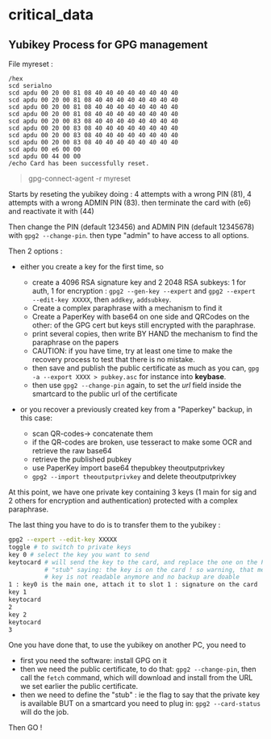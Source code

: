 # critical_data

## Yubikey Process for GPG management

File myreset : 

```
/hex
scd serialno
scd apdu 00 20 00 81 08 40 40 40 40 40 40 40 40
scd apdu 00 20 00 81 08 40 40 40 40 40 40 40 40
scd apdu 00 20 00 81 08 40 40 40 40 40 40 40 40
scd apdu 00 20 00 81 08 40 40 40 40 40 40 40 40
scd apdu 00 20 00 83 08 40 40 40 40 40 40 40 40
scd apdu 00 20 00 83 08 40 40 40 40 40 40 40 40
scd apdu 00 20 00 83 08 40 40 40 40 40 40 40 40
scd apdu 00 20 00 83 08 40 40 40 40 40 40 40 40
scd apdu 00 e6 00 00
scd apdu 00 44 00 00
/echo Card has been successfully reset.
```

> gpg-connect-agent -r myreset

Starts by reseting the yubikey doing : 4 attempts with a wrong PIN (81), 4 attempts
with a wrong ADMIN PIN (83).
then terminate the card with (e6) and reactivate it with (44)

Then change the PIN (default 123456) and ADMIN PIN (default 12345678) with
`gpg2 --change-pin`. then type "admin" to have access to all options.

Then 2 options : 

- either you create a key for the first time, so 
  - create a 4096 RSA signature key and 2 2048 RSA subkeys: 1 for auth, 1 for encryption : `gpg2 --gen-key --expert` 
    and `gpg2 --expert --edit-key XXXXX`, then `addkey`, `addsubkey`.
  - Create a complex paraphrase with a mechanism to find it
  - Create a PaperKey with base64 on one side and QRCodes on the other: of the
    GPG cert but keys still encrypted with the paraphrase.
  - print several copies, then write BY HAND the mechanism to find the paraphrase on the papers
  - CAUTION: if you have time, try at least one time to make the recovery
    process to test that there is no mistake.
  - then save and publish the public certificate as much as you can, `gpg -a
    --export XXXX > pubkey.asc` for instance into __keybase__.
  - then use `gpg2 --change-pin` again, to set the *url* field inside the
    smartcard to the public url of the certificate

- or you recover a previously created key from a "Paperkey" backup, in this case:
  - scan QR-codes-> concatenate them
  - if the QR-codes are broken, use tesseract to make some OCR and retrieve the raw base64
  - retrieve the published pubkey
  - use PaperKey import base64 thepubkey theoutputprivkey
  - `gpg2 --import theoutputprivkey` and delete theoutputprivkey

At this point, we have one private key containing 3 keys (1 main for sig and 2
others for encryption and authentication) protected with a complex paraphrase.

The last thing you have to do is to transfer them to the yubikey :

```bash
gpg2 --expert --edit-key XXXXX
toggle # to switch to private keys
key 0 # select the key you want to send
keytocard # will send the key to the card, and replace the one on the PC with a
          # "stub" saying: the key is on the card ! so warning, that mean the
          # key is not readable anymore and no backup are doable
1 : key0 is the main one, attach it to slot 1 : signature on the card
key 1
keytocard
2
key 2
keytocard
3
```

One you have done that, to use the yubikey on another PC, you need to 
- first you need the software: install GPG on it
- then we need the public certificate, to do that: 
  `gpg2 --change-pin`, then call the `fetch` command, which will download and
  install from the URL we set earlier the public certificate.
- then we need to define the "stub" : ie the flag to say that the private key
  is available BUT on a smartcard you need to plug in: `gpg2 --card-status`
  will do the job.

Then GO !

